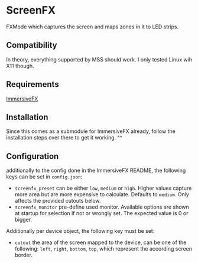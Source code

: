 # ScreenFX

FXMode which captures the screen and maps zones in it to LED strips.

## Compatibility

In theory, everything supported by MSS should work. I only tested Linux wih X11 though.

## Requirements

[ImmersiveFX](https://github.com/MaWalla/ImmersiveFX)

## Installation

Since this comes as a submodule for ImmersiveFX already, follow the installation steps over there to get it working. ^^

## Configuration

additionally to the config done in the ImmersiveFX README, the following keys can be set in `config.json`:

- `screenfx_preset` can be either `low`, `medium` or `high`. Higher values capture more area but are more expensive to calculate. Defaults to `medium`. Only affects the provided cutouts below.
- `screenfx_monitor` pre-define used monitor. Available options are shown at startup for selection if not or wrongly set. The expected value is 0 or bigger.

Additionally per device object, the following key must be set:

- `cutout` the area of the screen mapped to the device, can be one of the following: `left`, `right`, `bottom`, `top`, which represent the according screen border.
